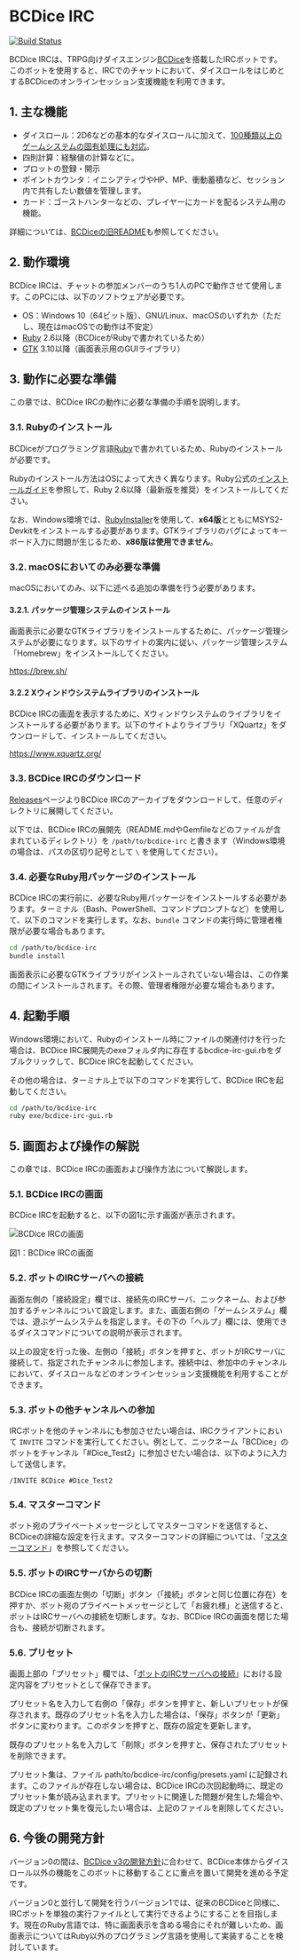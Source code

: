 <!--
# @title BCDice IRC
-->
# BCDice IRC

[![Build Status](https://travis-ci.com/ochaochaocha3/bcdice-irc.svg?branch=master)](https://travis-ci.com/ochaochaocha3/bcdice-irc)

BCDice IRCは、TRPG向けダイスエンジン[BCDice](https://bcdice.org/)を搭載したIRCボットです。このボットを使用すると、IRCでのチャットにおいて、ダイスロールをはじめとするBCDiceのオンラインセッション支援機能を利用できます。

## 1. 主な機能

* ダイスロール：2D6などの基本的なダイスロールに加えて、[100種類以上のゲームシステムの固有処理にも対応](https://bcdice.org/systems/)。
* 四則計算：経験値の計算などに。
* プロットの登録・開示
* ポイントカウンタ：イニシアティヴやHP、MP、衝動蓄積など、セッション内で共有したい数値を管理します。
* カード：ゴーストハンターなどの、プレイヤーにカードを配るシステム用の機能。

詳細については、[BCDiceの旧README](https://github.com/bcdice/BCDice/blob/master/docs/README.txt)も参照してください。

## 2. 動作環境

BCDice IRCは、チャットの参加メンバーのうち1人のPCで動作させて使用します。このPCには、以下のソフトウェアが必要です。

* OS：Windows 10（64ビット版）、GNU/Linux、macOSのいずれか（ただし、現在はmacOSでの動作は不安定）
* [Ruby](https://www.ruby-lang.org/) 2.6以降（BCDiceがRubyで書かれているため）
* [GTK](https://www.gtk.org/) 3.10以降（画面表示用のGUIライブラリ）

## 3. 動作に必要な準備

この章では、BCDice IRCの動作に必要な準備の手順を説明します。

### 3.1. Rubyのインストール

BCDiceがプログラミング言語[Ruby](https://www.ruby-lang.org/)で書かれているため、Rubyのインストールが必要です。

Rubyのインストール方法はOSによって大きく異なります。Ruby公式の[インストールガイド](https://www.ruby-lang.org/ja/documentation/installation/)を参照して、Ruby 2.6以降（最新版を推奨）をインストールしてください。

なお、Windows環境では、[RubyInstaller](https://rubyinstaller.org/)を使用して、**x64版**とともにMSYS2-Devkitをインストールする必要があります。GTKライブラリのバグによってキーボード入力に問題が生じるため、**x86版は使用できません**。

### 3.2. macOSにおいてのみ必要な準備

macOSにおいてのみ、以下に述べる追加の準備を行う必要があります。

#### 3.2.1. パッケージ管理システムのインストール

画面表示に必要なGTKライブラリをインストールするために、パッケージ管理システムが必要になります。以下のサイトの案内に従い、パッケージ管理システム「Homebrew」をインストールしてください。

https://brew.sh/

#### 3.2.2 Xウィンドウシステムライブラリのインストール

BCDice IRCの画面を表示するために、Xウィンドウシステムのライブラリをインストールする必要があります。以下のサイトよりライブラリ「XQuartz」をダウンロードして、インストールしてください。

https://www.xquartz.org/

### 3.3. BCDice IRCのダウンロード

[Releases](https://github.com/bcdice/bcdice-irc/releases)ページよりBCDice IRCのアーカイブをダウンロードして、任意のディレクトリに展開してください。

以下では、BCDice IRCの展開先（README.mdやGemfileなどのファイルが含まれているディレクトリ）を `/path/to/bcdice-irc` と書きます（Windows環境の場合は、パスの区切り記号として `\` を使用してください）。

### 3.4. 必要なRuby用パッケージのインストール

BCDice IRCの実行前に、必要なRuby用パッケージをインストールする必要があります。ターミナル（Bash、PowerShell、コマンドプロンプトなど）を使用して、以下のコマンドを実行します。なお、`bundle` コマンドの実行時に管理者権限が必要な場合もあります。

```bash
cd /path/to/bcdice-irc
bundle install
```

画面表示に必要なGTKライブラリがインストールされていない場合は、この作業の間にインストールされます。その際、管理者権限が必要な場合もあります。

## 4. 起動手順

Windows環境において、Rubyのインストール時にファイルの関連付けを行った場合は、BCDice IRC展開先のexeフォルダ内に存在するbcdice-irc-gui.rbをダブルクリックして、BCDice IRCを起動してください。

その他の場合は、ターミナル上で以下のコマンドを実行して、BCDice IRCを起動してください。

```bash
cd /path/to/bcdice-irc
ruby exe/bcdice-irc-gui.rb
```

## 5. 画面および操作の解説

この章では、BCDice IRCの画面および操作方法について解説します。

### 5.1. BCDice IRCの画面

BCDice IRCを起動すると、以下の図1に示す画面が表示されます。

![BCDice IRCの画面](images/bcdice-irc_main.png)

図1：BCDice IRCの画面

### <span id="connecting-to-server">5.2.</span> ボットのIRCサーバへの接続

画面左側の「接続設定」欄では、接続先のIRCサーバ、ニックネーム、および参加するチャンネルについて設定します。また、画面右側の「ゲームシステム」欄では、遊ぶゲームシステムを指定します。その下の「ヘルプ」欄には、使用できるダイスコマンドについての説明が表示されます。

以上の設定を行った後、左側の「接続」ボタンを押すと、ボットがIRCサーバに接続して、指定されたチャンネルに参加します。接続中は、参加中のチャンネルにおいて、ダイスロールなどのオンラインセッション支援機能を利用することができます。

### 5.3. ボットの他チャンネルへの参加

IRCボットを他のチャンネルにも参加させたい場合は、IRCクライアントにおいて `INVITE` コマンドを実行してください。例として、ニックネーム「BCDice」のボットをチャンネル「#Dice_Test2」に参加させたい場合は、以下のように入力して送信します。

```
/INVITE BCDice #Dice_Test2
```

### 5.4. マスターコマンド

ボット宛のプライベートメッセージとしてマスターコマンドを送信すると、BCDiceの詳細な設定を行えます。マスターコマンドの詳細については、「[マスターコマンド](master_commands.md)」を参照してください。

### 5.5. ボットのIRCサーバからの切断

BCDice IRCの画面左側の「切断」ボタン（「接続」ボタンと同じ位置に存在）を押すか、ボット宛のプライベートメッセージとして「お疲れ様」と送信すると、ボットはIRCサーバへの接続を切断します。なお、BCDice IRCの画面を閉じた場合も、接続が切断されます。

### 5.6. プリセット

画面上部の「プリセット」欄では、「[ボットのIRCサーバへの接続](#connecting-to-server)」における設定内容をプリセットとして保存できます。

プリセット名を入力して右側の「保存」ボタンを押すと、新しいプリセットが保存されます。既存のプリセット名を入力した場合は、「保存」ボタンが「更新」ボタンに変わります。このボタンを押すと、既存の設定を更新します。

既存のプリセット名を入力して「削除」ボタンを押すと、保存されたプリセットを削除できます。

プリセット集は、ファイル path/to/bcdice-irc/config/presets.yaml に記録されます。このファイルが存在しない場合は、BCDice IRCの次回起動時に、既定のプリセット集が読み込まれます。プリセットに関連した問題が発生した場合や、既定のプリセット集を復元したい場合は、上記のファイルを削除してください。

## 6. 今後の開発方針

バージョン0の間は、[BCDice v3の開発方針](https://github.com/bcdice/BCDice/blob/master/ROADMAP.md)に合わせて、BCDice本体からダイスロール以外の機能をこのボットに移動することに重点を置いて開発を進める予定です。

バージョン0と並行して開発を行うバージョン1では、従来のBCDiceと同様に、IRCボットを単独の実行ファイルとして実行できるようにすることを目指します。現在のRuby言語では、特に画面表示を含める場合にそれが難しいため、画面表示についてはRuby以外のプログラミング言語を使用して実装することを検討しています。

